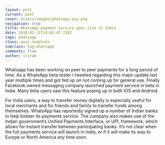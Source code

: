 ```yaml
---
layout: post
current: post
cover: assets/images/whatsapp_pay.png
navigation: true
title: WhatsApp payment service goes live in India
date: 2018-02-11T14:03:47.718Z
tags: whatsapp
class: post-template
subclass: tag-whatsapp
comments: True
author: sriram
---
```

Whatsapp has been working on peer to peer payments for a long peroid of time. As a WhatsApp beta tester i tweeted regarding this major update last year multiple times and got fed up on not coming up for general use. Finally Facebook owned messaging company launched payment service in beta in India. Many beta users saw this feature poping up in both IOS and Android.



For India users, a way to transfer money digitally is especially useful for local merchants and for friends and family to transfer funds among themselves. WhatsApp has reportedly signed up a number of Indian banks to help bolster its payments service. The company also makes use of the Indian government’s Unified Payments Interface, or UPI, framework, which allows for instant transfer between participating banks. It’s not clear when the full payments service will launch in India, or if it will make its way to Europe or North America any time soon.
